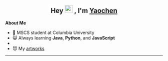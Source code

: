<h2 align="center">Hey <img src="https://media.giphy.com/media/hvRJCLFzcasrR4ia7z/giphy.gif" width="25px"> , I'm <a href="https://www.linkedin.com/in/yaochen-shen/">Yaochen</a></h2>


**About Me**

- :blue_heart:  MSCS student at Columbia University
- :smiley_cat: Always  learning **Java**, **Python**, and **JavaScript**
- 
- :smiling_imp: My <a href="https://www.instagram.com/yaoxshen_art/?igshid=YmMyMTA2M2Y%3D"> artworks</a>

***

 <br>


